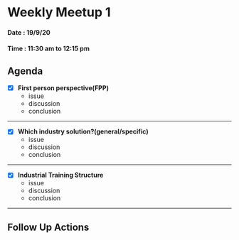 # Weekly Meetup 1

#### Date : 19/9/20
#### Time : 11:30 am to 12:15 pm

## Agenda

-[x] **First person perspective(FPP)**
    * issue
    * discussion
    * conclusion
---
-[x] **Which industry solution?(general/specific)**
    * issue
    * discussion
    * conclusion
---
-[x] **Industrial Training Structure**
    * issue
    * discussion
    * conclusion
---

## Follow Up Actions

